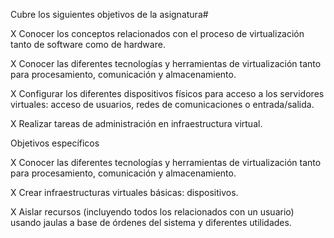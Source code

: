 
Cubre los siguientes objetivos de la asignatura#

  X  Conocer los conceptos relacionados con el proceso de virtualización tanto de software como de hardware.

  X  Conocer las diferentes tecnologías y herramientas de virtualización tanto para procesamiento, comunicación y almacenamiento.

  X  Configurar los diferentes dispositivos físicos para acceso a los servidores virtuales: acceso de usuarios, redes de comunicaciones o entrada/salida.

  X Realizar tareas de administración en infraestructura virtual.

Objetivos específicos

  X  Conocer las diferentes tecnologías y herramientas de virtualización tanto para procesamiento, comunicación y almacenamiento.

  X  Crear infraestructuras virtuales básicas: dispositivos.

  X  Aislar recursos (incluyendo todos los relacionados con un usuario) usando jaulas a base de órdenes del sistema y diferentes utilidades.

